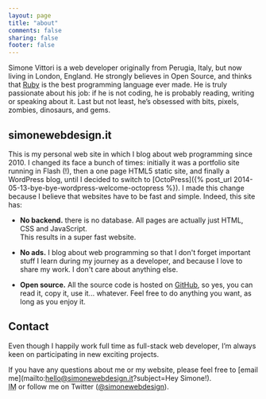 ```yaml
---
layout: page
title: "about"
comments: false
sharing: false
footer: false
---
```


Simone Vittori is a web developer originally from Perugia, Italy, but now living in London, England. He strongly believes in Open Source, and thinks that [Ruby](https://ruby-lang.org) is the best programming language ever made. He is truly passionate about his job: if he is not coding, he is probably reading, writing or speaking about it. Last but not least, he’s obsessed with bits, pixels, zombies, dinosaurs, and gems.

## simonewebdesign.it

This is my personal web site in which I blog about web programming since 2010. I changed its face a bunch of times: initially it was a portfolio site running in Flash (!), then a one page HTML5 static site, and finally a WordPress blog, until I decided to switch to [OctoPress]({% post_url 2014-05-13-bye-bye-wordpress-welcome-octopress %}). I made this change because I believe that websites have to be fast and simple. Indeed, this site has:

- <strong>No backend.</strong> there is no database. All pages are actually just HTML, CSS and JavaScript. <br>This results in a super fast website.

- <strong>No ads.</strong> I blog about web programming so that I don't forget important stuff I learn during my journey as a developer, and because I love to share my work. I don't care about anything else.

- <strong>Open source.</strong> All the source code is hosted on [GitHub](https://github.com/simonewebdesign/simonewebdesign), so yes, you can read it, copy it, use it... whatever. Feel free to do anything you want, as long as you enjoy it.

## Contact

Even though I happily work full time as full-stack web developer, I’m always keen on participating in new exciting projects.

If you have any questions about me or my website, please feel free to [email me](mailto:hello@simonewebdesign.it?subject=Hey Simone!).<br>
<abbr title="Instant Message">IM</abbr> or follow me on Twitter (<a href="https://twitter.com/simonewebdesign" title="simonewebdesign on Twitter" rel="nofollow">@simonewebdesign</a>).